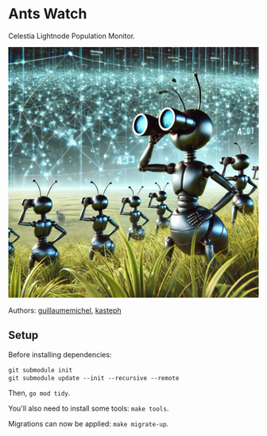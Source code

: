 # Ants Watch

Celestia Lightnode Population Monitor.

![Ants Watch](./resources/ants.png)

Authors: [guillaumemichel](https://github.com/guillaumemichel), [kasteph](https://github.com/kasteph)

## Setup

Before installing dependencies:

``` shell
git submodule init
git submodule update --init --recursive --remote
```

Then, `go mod tidy`.

You'll also need to install some tools: `make tools`.

Migrations can now be applied: `make migrate-up`.

